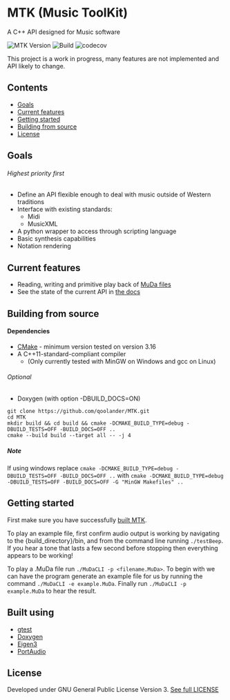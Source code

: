  # MTK (Music ToolKit)
 A C++ API designed for Music software

 ![MTK Version](https://img.shields.io/github/v/tag/qoolander/MTK?label=Version)
 ![Build](https://github.com/qoolander/MTK/workflows/Build/badge.svg?branch=Development)
 ![codecov](https://codecov.io/gh/qoolander/MTK/branch/Development/graph/badge.svg)


 This project is a work in progress, many features are not implemented and API likely to change. 

 ## Contents
 * [Goals](#Goals)
 * [Current features](#Current-features)
 * [Getting started](#Getting-started)
 * [Building from source](#Building-from-source)
 * [License](#License)
 

 ## Goals
 ###### Highest priority first
 * Define an API flexible enough to deal with music outside of Western traditions
 * Interface with existing standards: 
   * Midi
   * MusicXML
 * A python wrapper to access through scripting language
 * Basic synthesis capabilities
 * Notation rendering 
 
 ## Current features
 * Reading, writing and primitive play back of  [MuDa files](/docs/MuDaSpec.md)
 * See the state of the current API in [the docs](/docs)
 
 ## Building from source
 #### Dependencies
  * [CMake](https://gitlab.kitware.com/cmake/cmake) - minimum version tested on version 3.16
  * A C++11-standard-compliant compiler
    * (Only currently tested with MinGW on Windows and gcc on Linux)
  ###### Optional
  * Doxygen (with option -DBUILD_DOCS=ON)
 ```
 git clone https://github.com/qoolander/MTK.git
 cd MTK
 mkdir build && cd build && cmake -DCMAKE_BUILD_TYPE=debug -DBUILD_TESTS=OFF -BUILD_DOCS=OFF ..
 cmake --build build --target all -- -j 4
 ```
##### Note
If using windows replace
```cmake -DCMAKE_BUILD_TYPE=debug -DBUILD_TESTS=OFF -BUILD_DOCS=OFF ..``` with ```cmake -DCMAKE_BUILD_TYPE=debug -DBUILD_TESTS=OFF -BUILD_DOCS=OFF -G "MinGW Makefiles" ..```
 
 ## Getting started
 
First make sure you have successfully [built MTK](#Building-from-source). 

To play an example file, first confirm audio output is working by navigating to the {build_directory}/bin, and from the command line running `./testBeep`.
If you hear a tone that lasts a few second before stopping then everything appears to be working!

To play a .MuDa file run `./MuDaCLI -p <filename.MuDa>`. To begin with we can have the program generate an example file for us by running the command `./MuDaCLI -e example.MuDa`. Finally run `./MuDaCLI -p example.MuDa` to hear the result.
 
 ## Built using
 * [gtest](https://github.com/google/googletest)
 * [Doxygen](https://github.com/doxygen/doxygen)
 * [Eigen3](https://gitlab.com/libeigen/eigen)
 * [PortAudio](http://portaudio.com/docs/v19-doxydocs/index.html)
 
 ## License
Developed under GNU General Public License Version 3. [See full LICENSE](LICENSE) 
 
